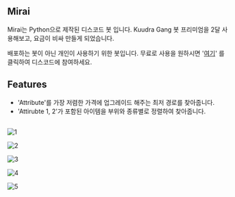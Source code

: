 ## Mirai
Mirai는 Python으로 제작된 디스코드 봇 입니다.
Kuudra Gang 봇 프리미엄을 2달 사용해보고, 요금이 비싸 만들게 되었습니다.

배포하는 봇이 아닌 개인이 사용하기 위한 봇입니다.
무료로 사용을 원하시면 '[여기](https://discord.gg/JpTdZPBPd2)' 를 클릭하여 디스코드에 참여하세요.

## Features
 - 'Attribute'를 가장 저렴한 가격에 업그레이드 해주는 최저 경로를 찾아줍니다.
 - 'Attirubte 1, 2'가 포함된 아이템을 부위와 종류별로 정렬하여 찾아줍니다.

## 
![1](https://github.com/user-attachments/assets/8ef5dc78-088b-4fe2-9d61-82dc01d1bf6b)

![2](https://github.com/user-attachments/assets/2c3dd33f-0b1b-4b46-83e1-72d931994f32)

![3](https://github.com/user-attachments/assets/e0931ec5-9157-4ca8-afff-5a5321303f91)

![4](https://github.com/user-attachments/assets/3073381a-ab8a-40a3-8160-3c3c1da97ffa)

![5](https://github.com/user-attachments/assets/a02d4782-737a-40d2-a2eb-ad1efa634d52)


